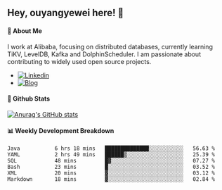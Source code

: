 ## Hey, ouyangyewei here! :wave:

#### :rocket: About Me
I work at Alibaba, focusing on distributed databases, currently learning TiKV, LevelDB, Kafka and DolphinScheduler. I am passionate about contributing to widely used open source projects.

- [![Linkedin](https://img.shields.io/badge/LinkedIn-ouyangyewei-blue)](https://www.linkedin.com/in/ouyangyewei/)
- [![Blog](https://img.shields.io/badge/Blog-yeweiouyang-orange)](https://blog.csdn.net/yeweiouyang)

#### :star2: Github Stats
[![Anurag's GitHub stats](https://github-readme-stats.vercel.app/api?username=ouyangyewei&show_icons=true&cache_seconds=3600&theme=tokyonight)](https://github.com/anuraghazra/github-readme-stats)

#### :bar_chart: Weekly Development Breakdown
<!--START_SECTION:waka-->

```text
Java           6 hrs 18 mins   ██████████████░░░░░░░░░░░   56.63 %
YAML           2 hrs 49 mins   ██████▒░░░░░░░░░░░░░░░░░░   25.39 %
SQL            48 mins         █▓░░░░░░░░░░░░░░░░░░░░░░░   07.27 %
Bash           23 mins         █░░░░░░░░░░░░░░░░░░░░░░░░   03.52 %
XML            20 mins         ▓░░░░░░░░░░░░░░░░░░░░░░░░   03.12 %
Markdown       18 mins         ▓░░░░░░░░░░░░░░░░░░░░░░░░   02.84 %
```

<!--END_SECTION:waka-->
